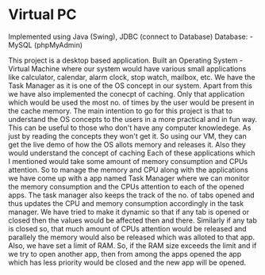 # Virtual PC
 
Implemented using Java (Swing), JDBC (connect to Database) Database: - MySQL (phpMyAdmin)

This project is a desktop based application. Built an Operating System - Virtual Machine where our system would have various small applications like calculator, calendar, alarm clock, stop watch, mailbox, etc. We have the Task Manager as it is one of the OS concept in our system. Apart from this we have also implemented the conecpt of caching. Only that application which would be used the most no. of times by the user would be present in the cache memory. The main intention to go for this project is that to understand the OS concepts to the users in a more practical and in fun way. This can be useful to those who don't have any computer knowledege. As just by reading the concepts they won't get it. So using our VM, they can get the live demo of how the OS allots memory and releases it. Also they would understand the concept of caching Each of these applications which I mentioned would take some amount of memory consumption and CPUs attention. So to manage the memory and CPU along with the applications we have come up with a app named Task Manager where we can monitor the memory consumption and the CPUs attention to each of the opened apps. The task manager also keeps the track of the no. of tabs opened and thus updates the CPU and memory consumption accordingly in the task manager. We have tried to make it dynamic so that if any tab is opened or closed then the values would be affected then and there. Similarly if any tab is closed so, that much amount of CPUs attention would be released and parallely the memory would also be released which was alloted to that app. Also, we have set a limit of RAM. So, if the RAM size exceeds the limit and if we try to open another app, then from among the apps opened the app which has less priority would be closed and the new app will be opened.

